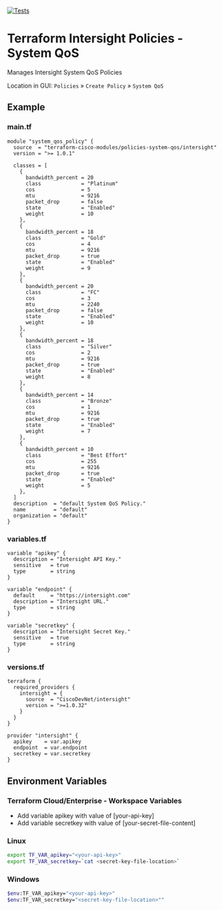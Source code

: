 <!-- BEGIN_TF_DOCS -->
[![Tests](https://github.com/terraform-cisco-modules/terraform-intersight-policies-adapter-configuration/actions/workflows/test.yml/badge.svg)](https://github.com/terraform-cisco-modules/terraform-intersight-policies-adapter-configuration/actions/workflows/test.yml)
# Terraform Intersight Policies - System QoS
Manages Intersight System QoS Policies

Location in GUI:
`Policies` » `Create Policy` » `System QoS`

## Example

### main.tf
```hcl
module "system_qos_policy" {
  source  = "terraform-cisco-modules/policies-system-qos/intersight"
  version = ">= 1.0.1"

  classes = [
    {
      bandwidth_percent = 20
      class             = "Platinum"
      cos               = 5
      mtu               = 9216
      packet_drop       = false
      state             = "Enabled"
      weight            = 10
    },
    {
      bandwidth_percent = 18
      class             = "Gold"
      cos               = 4
      mtu               = 9216
      packet_drop       = true
      state             = "Enabled"
      weight            = 9
    },
    {
      bandwidth_percent = 20
      class             = "FC"
      cos               = 3
      mtu               = 2240
      packet_drop       = false
      state             = "Enabled"
      weight            = 10
    },
    {
      bandwidth_percent = 18
      class             = "Silver"
      cos               = 2
      mtu               = 9216
      packet_drop       = true
      state             = "Enabled"
      weight            = 8
    },
    {
      bandwidth_percent = 14
      class             = "Bronze"
      cos               = 1
      mtu               = 9216
      packet_drop       = true
      state             = "Enabled"
      weight            = 7
    },
    {
      bandwidth_percent = 10
      class             = "Best Effort"
      cos               = 255
      mtu               = 9216
      packet_drop       = true
      state             = "Enabled"
      weight            = 5
    },
  ]
  description  = "default System QoS Policy."
  name         = "default"
  organization = "default"
}
```

### variables.tf
```hcl
variable "apikey" {
  description = "Intersight API Key."
  sensitive   = true
  type        = string
}

variable "endpoint" {
  default     = "https://intersight.com"
  description = "Intersight URL."
  type        = string
}

variable "secretkey" {
  description = "Intersight Secret Key."
  sensitive   = true
  type        = string
}
```

### versions.tf
```hcl
terraform {
  required_providers {
    intersight = {
      source  = "CiscoDevNet/intersight"
      version = ">=1.0.32"
    }
  }
}

provider "intersight" {
  apikey    = var.apikey
  endpoint  = var.endpoint
  secretkey = var.secretkey
}
```

## Environment Variables

### Terraform Cloud/Enterprise - Workspace Variables
- Add variable apikey with value of [your-api-key]
- Add variable secretkey with value of [your-secret-file-content]

### Linux
```bash
export TF_VAR_apikey="<your-api-key>"
export TF_VAR_secretkey=`cat <secret-key-file-location>`
```

### Windows
```bash
$env:TF_VAR_apikey="<your-api-key>"
$env:TF_VAR_secretkey="<secret-key-file-location>""
```
<!-- END_TF_DOCS -->